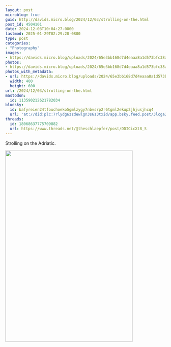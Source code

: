 ```yaml
---
layout: post
microblog: true
guid: http://davids.micro.blog/2024/12/03/strolling-on-the.html
post_id: 4504101
date: 2024-12-03T10:04:27-0800
lastmod: 2025-01-29T02:29:20-0800
type: post
categories:
- "Photography"
images:
- https://davids.micro.blog/uploads/2024/65e3bb168d7d4eaaa8a1d573bfc38a46.jpg
photos:
- https://davids.micro.blog/uploads/2024/65e3bb168d7d4eaaa8a1d573bfc38a46.jpg
photos_with_metadata:
- url: https://davids.micro.blog/uploads/2024/65e3bb168d7d4eaaa8a1d573bfc38a46.jpg
  width: 400
  height: 600
url: /2024/12/03/strolling-on-the.html
mastodon:
  id: 113590212621782034
bluesky:
  id: bafyreien24tfouchoeko5gmlzygy7nbvsrp2r6tgml2ekup2jhjusjhcq4
  url: 'at://did:plc:7rlydg6zzdewlgn3s6s3txid/app.bsky.feed.post/3lcga2fszui22'
threads:
  id: 18068637775709882
  url: https://www.threads.net/@theschlaepfer/post/DDICicXt8_S
---
```

Strolling on the Adriatic.

<img src="/uploads/2024/65e3bb168d7d4eaaa8a1d573bfc38a46.jpg" width="400" height="600" alt="">
